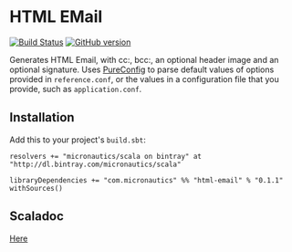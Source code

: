 # HTML EMail

[![Build Status](https://travis-ci.org/mslinn/html-email.svg?branch=master)](https://travis-ci.org/mslinn/html-email)
[![GitHub version](https://badge.fury.io/gh/mslinn%2Fhtml-email.svg)](https://badge.fury.io/gh/mslinn%2Fhtml-email)

Generates HTML Email, with cc:, bcc:, an optional header image and an optional signature.
Uses [PureConfig](https://github.com/pureconfig/pureconfig) to parse default values of options provided in `reference.conf`, 
or the values in a configuration file that you provide, such as `application.conf`.

## Installation
Add this to your project's `build.sbt`:

    resolvers += "micronautics/scala on bintray" at "http://dl.bintray.com/micronautics/scala"

    libraryDependencies += "com.micronautics" %% "html-email" % "0.1.1" withSources()

## Scaladoc
[Here](http://mslinn.github.io/html-email/latest/api/com/micronautics/index.html)
